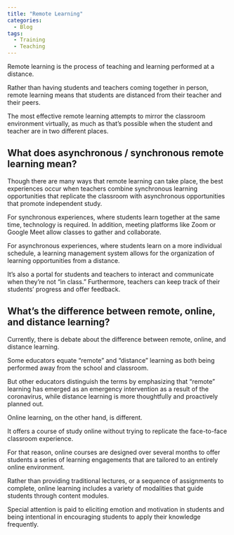```yaml
---
title: "Remote Learning"
categories:
  - Blog
tags:
  - Training
  - Teaching
---
```


Remote learning is the process of teaching and learning performed at a distance. 

Rather than having students and teachers coming together in person, remote learning means that students are distanced from their teacher and their peers.

The most effective remote learning attempts to mirror the classroom environment virtually, as much as that’s possible when the student and teacher are in two different places.

<h2>What does asynchronous / synchronous remote learning mean?</h2>

Though there are many ways that remote learning can take place, the best experiences occur when teachers combine synchronous learning opportunities that replicate the classroom with asynchronous opportunities that promote independent study.

For synchronous experiences, where students learn together at the same time, technology is required. In addition, meeting platforms like Zoom or Google Meet allow classes to gather and collaborate.

For asynchronous experiences, where students learn on a more individual schedule, a learning management system allows for the organization of learning opportunities from a distance. 

It’s also a portal for students and teachers to interact and communicate when they’re not “in class.” Furthermore, teachers can keep track of their students’ progress and offer feedback.

<h2>What’s the difference between remote, online, and distance learning?</h2>

Currently, there is debate about the difference between remote, online, and distance learning. 

Some educators equate “remote” and “distance” learning as both being performed away from the school and classroom. 

But other educators distinguish the terms by emphasizing that “remote” learning has emerged as an emergency intervention as a result of the coronavirus, while distance learning is more thoughtfully and proactively planned out.


Online learning, on the other hand, is different. 

It offers a course of study online without trying to replicate the face-to-face classroom experience. 

For that reason, online courses are designed over several months to offer students a series of learning engagements that are tailored to an entirely online environment. 

Rather than providing traditional lectures, or a sequence of assignments to complete, online learning includes a variety of modalities that guide students through content modules. 

Special attention is paid to eliciting emotion and motivation in students and being intentional in encouraging students to apply their knowledge frequently. 